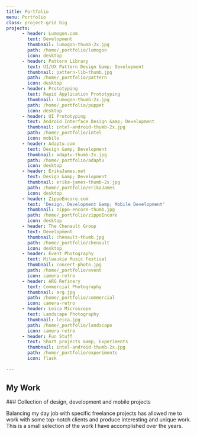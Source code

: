 ```yaml
---
title: Portfolio
menu: Portfolio
class: project-grid big
projects:
	  - header: Lumogon.com
	    text: Development
	    thumbnail: lumogon-thumb-2x.jpg
	    path: /home/_portfolio/lumogon
	    icon: desktop
	  - header: Pattern Library
	    text: UI/UX Pattern Design &amp; Development
	    thumbnail: pattern-lib-thumb.jpg
	    path: /home/_portfolio/pattern
	    icon: desktop
	  - header: Prototyping
	    text: Rapid Application Prototyping
	    thumbnail: lumogon-thumb-2x.jpg
	    path: /home/_portfolio/puppet
	    icon: desktop
	  - header: UI Prototyping
	    text: Android Interface Design &amp; Development
	    thumbnail: intel-android-thumb-2x.jpg
	    path: /home/_portfolio/intel
	    icon: mobile
	  - header: Adaptu.com
	    text: Design &amp; Development
	    thumbnail: adaptu-thumb-2x.jpg
	    path: /home/_portfolio/adaptu
	    icon: desktop
	  - header: ErikaJames.net
	    text: Design &amp; Development
	    thumbnail: erika-james-thumb-2x.jpg
	    path: /home/_portfolio/erikaJames
	    icon: desktop
	  - header: ZippoEncore.com
	    text: 'Design, Development &amp; Mobile Development'
	    thumbnail: zippo-encore-thumb.jpg
	    path: /home/_portfolio/zippoEncore
	    icon: desktop
	  - header: The Chenault Group
	    text: Development
	    thumbnail: chenault-thumb.jpg
	    path: /home/_portfolio/chenault
	    icon: desktop
	  - header: Event Photography
	    text: Milwaukie Music Festival
	    thumbnail: concert-photo.jpg
	    path: /home/_portfolio/event
	    icon: camera-retro
	  - header: ARG Refinery
	    text: Commercial Photography
	    thumbnail: arg.jpg
	    path: /home/_portfolio/commercial
	    icon: camera-retro
	  - header: Leica Microscope
	    text: Landscape Photography
	    thumbnail: leica.jpg
	    path: /home/_portfolio/landscape
	    icon: camera-retro
	  - header: Fun Stuff
	    text: Short projects &amp; Experiments
	    thumbnail: intel-android-thumb-2x.jpg
	    path: /home/_portfolio/experiments
	    icon: flask
	    
---
```


<h2 class="section-title">My <span>Work</span></h2>
### Collection of design, development and mobile projects

Balancing my day job with specific freelance projects has allowed me to work with some top-notch clients and produce interesting and unique work. This is a small selection of the work I have accomplished over the years. 
